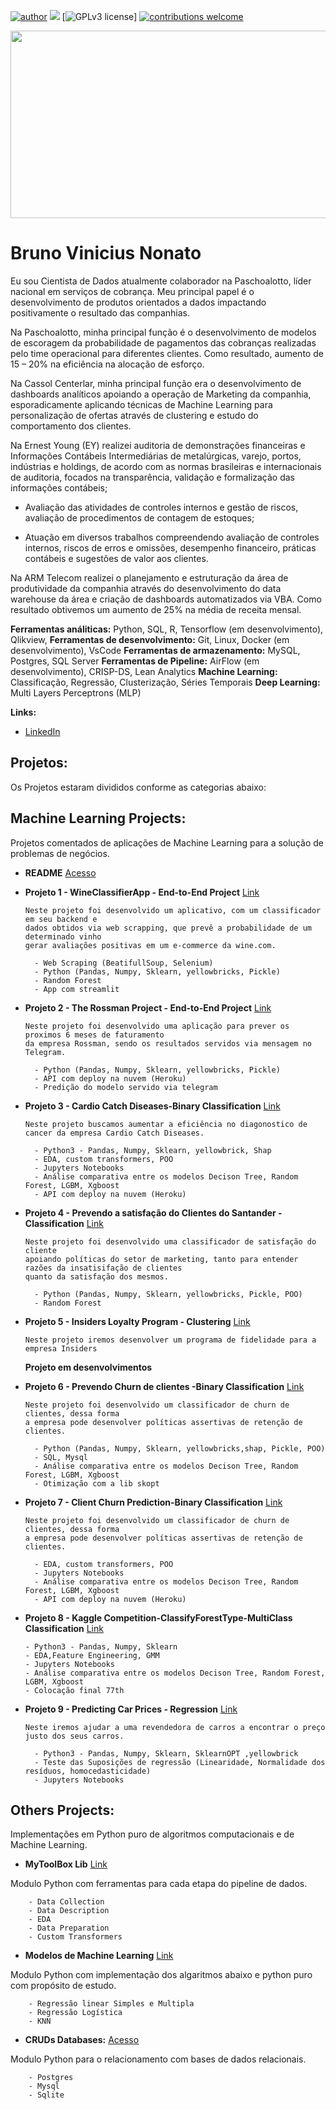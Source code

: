 [![author](https://img.shields.io/badge/author-brunovn-red.svg)](www.linkedin.com/in/brunovn) 
[![](https://img.shields.io/badge/python-3.7+-blue.svg)](https://www.python.org/downloads/release/python-365/) [![GPLv3 license](https://img.shields.io/badge/License-MIT-blue.svg)]
[![contributions welcome](https://img.shields.io/badge/contributions-welcome-brightgreen.svg?style=flat)](https://github.com/bruno154/Data_Science_Python/issues)

<p align="center">
  <img src="https://github.com/bruno154/DataScienceProjects/blob/master/imgs/Galaxy%20Twitch%20Banner.png" width = "900" height = "300">
</p> 
 
# Bruno Vinicius Nonato
Eu sou Cientista de Dados atualmente colaborador na Paschoalotto, líder nacional em serviços de cobrança.
Meu principal papel é o desenvolvimento de produtos orientados a dados impactando positivamente o resultado das companhias.

Na Paschoalotto, minha principal função é o desenvolvimento de modelos de escoragem da probabilidade de pagamentos das cobranças realizadas pelo time operacional para diferentes clientes. Como resultado, aumento de 15 – 20% na eficiência na alocação de esforço.

Na Cassol Centerlar, minha principal função era o desenvolvimento de dashboards analíticos apoiando a operação de Marketing da companhia, esporadicamente aplicando técnicas de Machine Learning para personalização de ofertas através de clustering e estudo do comportamento dos clientes.

Na Ernest Young (EY) realizei auditoria de demonstrações financeiras e Informações Contábeis Intermediárias de metalúrgicas, varejo, portos, indústrias e holdings, de acordo com as normas brasileiras e internacionais de auditoria, focados na transparência, validação e formalização das informações contábeis;

- Avaliação das atividades de controles internos e gestão de riscos, avaliação de procedimentos de contagem de estoques;

- Atuação em diversos trabalhos compreendendo avaliação de controles internos, riscos de erros e omissões, desempenho financeiro, práticas contábeis e sugestões de valor aos clientes.

Na ARM Telecom realizei o planejamento e estruturação da área de produtividade da companhia através do desenvolvimento do data warehouse da área e criação de dashboards automatizados via VBA. Como resultado obtivemos um aumento de 25% na média de receita mensal.

**Ferramentas análiticas:** Python, SQL, R, Tensorflow (em desenvolvimento), Qlikview,
**Ferramentas de desenvolvimento:** Git, Linux, Docker (em desenvolvimento), VsCode
**Ferramentas de armazenamento:** MySQL, Postgres, SQL Server
**Ferramentas de Pipeline:** AirFlow (em desenvolvimento), CRISP-DS, Lean Analytics
**Machine Learning:** Classificação, Regressão, Clusterização, Séries Temporais
**Deep Learning:** Multi Layers Perceptrons (MLP)

**Links:** 
* [LinkedIn](https://www.linkedin.com/in/brunovn)  
 
## Projetos:
Os Projetos estaram divididos conforme as categorias abaixo:


## Machine Learning Projects:
Projetos comentados de aplicações de Machine Learning para a solução de problemas de negócios.
* **README** [Acesso](https://github.com/bruno154/DataScienceProjects/tree/master/MachineLearningProjects/README.md)
* **Projeto 1 - WineClassifierApp - End-to-End Project** [Link](https://github.com/bruno154/DataScienceProjects/tree/master/End-to-EndProjects/Projeto_1_WineClassifier)
    
      Neste projeto foi desenvolvido um aplicativo, com um classificador em seu backend e 
      dados obtidos via web scrapping, que prevê a probabilidade de um determinado vinho 
      gerar avaliações positivas em um e-commerce da wine.com.
      
        - Web Scraping (BeatifullSoup, Selenium)
        - Python (Pandas, Numpy, Sklearn, yellowbricks, Pickle)
        - Random Forest
        - App com streamlit

* **Projeto 2 - The Rossman Project - End-to-End Project** [Link](https://github.com/bruno154/the_rossman_projects)

      Neste projeto foi desenvolvido uma aplicação para prever os proximos 6 meses de faturamento 
      da empresa Rossman, sendo os resultados servidos via mensagem no Telegram.
      
        - Python (Pandas, Numpy, Sklearn, yellowbricks, Pickle)
        - API com deploy na nuvem (Heroku)
        - Predição do modelo servido via telegram

* **Projeto 3 - Cardio Catch Diseases-Binary Classification** [Link](https://github.com/bruno154/project-4-cardio-catch-disease)

      Neste projeto buscamos aumentar a eficiência no diagonostico de cancer da empresa Cardio Catch Diseases.
      
        - Python3 - Pandas, Numpy, Sklearn, yellowbrick, Shap
        - EDA, custom transformers, POO
        - Jupyters Notebooks
        - Análise comparativa entre os modelos Decison Tree, Random Forest, LGBM, Xgboost
        - API com deploy na nuvem (Heroku)

* **Projeto 4 - Prevendo a satisfação do Clientes do Santander - Classification** [Link](https://github.com/bruno154/project-1-santander-customers/)
      
      Neste projeto foi desenvolvido uma classificador de satisfação do cliente 
      apoiando políticas do setor de marketing, tanto para entender razões da insatisifação de clientes
      quanto da satisfação dos mesmos.
     
        - Python (Pandas, Numpy, Sklearn, yellowbricks, Pickle, POO)
        - Random Forest

* **Projeto 5 - Insiders Loyalty Program - Clustering** [Link](https://github.com/bruno154/InsidersLoyaltyProgram)
      
      Neste projeto iremos desenvolver um programa de fidelidade para a empresa Insiders
  
  **Projeto em desenvolvimentos**

* **Projeto 6 - Prevendo Churn de clientes -Binary Classification** [Link](https://github.com/bruno154/project-2-predicting-customers-churn)

      Neste projeto foi desenvolvido um classificador de churn de clientes, dessa forma 
      a empresa pode desenvolver políticas assertivas de retenção de clientes.
      
        - Python (Pandas, Numpy, Sklearn, yellowbricks,shap, Pickle, POO)
        - SQL, Mysql
        - Análise comparativa entre os modelos Decison Tree, Random Forest, LGBM, Xgboost
        - Otimização com a lib skopt

* **Projeto 7 - Client Churn Prediction-Binary Classification** [Link](https://github.com/bruno154/project-client-churn-prediction)

      Neste projeto foi desenvolvido um classificador de churn de clientes, dessa forma 
      a empresa pode desenvolver políticas assertivas de retenção de clientes.
      
        - EDA, custom transformers, POO
        - Jupyters Notebooks
        - Análise comparativa entre os modelos Decison Tree, Random Forest, LGBM, Xgboost
        - API com deploy na nuvem (Heroku)
      
* **Projeto 8 - Kaggle Competition-ClassifyForestType-MultiClass Classification** [Link](https://github.com/bruno154/kaggle_competition_classifyforesttype)

      - Python3 - Pandas, Numpy, Sklearn
      - EDA,Feature Engineering, GMM
      - Jupyters Notebooks
      - Análise comparativa entre os modelos Decison Tree, Random Forest, LGBM, Xgboost
      - Colocação final 77th
      

* **Projeto 9 - Predicting Car Prices - Regression** [Link](https://github.com/bruno154/project-3-predicting-car-price)

      Neste iremos ajudar a uma revendedora de carros a encontrar o preço justo dos seus carros.
      
        - Python3 - Pandas, Numpy, Sklearn, SklearnOPT ,yellowbrick
        - Teste das Suposições de regressão (Linearidade, Normalidade dos resíduos, homocedasticidade)
        - Jupyters Notebooks

## Others Projects:
Implementações em Python puro de algoritmos computacionais e de Machine Learning.
* **MyToolBox Lib** [Link](https://github.com/bruno154/project-mytoolbox)

Modulo Python com ferramentas para cada etapa do pipeline de dados.

        - Data Collection
        - Data Description
        - EDA
        - Data Preparation
        - Custom Transformers

* **Modelos de Machine Learning** [Link](https://github.com/bruno154/project-ml-models)

Modulo Python com implementação dos algaritmos abaixo e python puro com propósito de estudo.
        
        - Regressão linear Simples e Multipla
        - Regressão Logística
        - KNN

* **CRUDs Databases:** [Acesso](https://github.com/bruno154/project-cruds)

Modulo Python para o relacionamento com bases de dados relacionais.
        
        - Postgres
        - Mysql
        - Sqlite 
